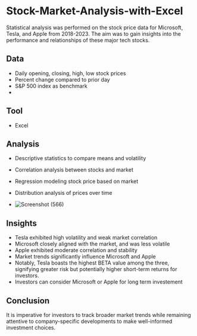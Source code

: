 # Stock-Market-Analysis-with-Excel

Statistical analysis was performed on the stock price data for Microsoft, Tesla, and Apple from 2018-2023. The aim was to gain insights into the performance and relationships of these major tech stocks.

## Data
- Daily opening, closing, high, low stock prices
- Percent change compared to prior day
- S&P 500 index as benchmark
- 
## Tool
- Excel

## Analysis
- Descriptive statistics to compare means and volatility
- Correlation analysis between stocks and market
- Regression modeling stock price based on market
- Distribution analysis of prices over time

- ![Screenshot (566)](https://github.com/May-code-source/Stock-Market-Analysis-with-Excel/assets/115402970/5323bdd7-41a0-4017-9ce1-94fa86e66f4d)


## Insights
- Tesla exhibited high volatility and weak market correlation
- Microsoft closely aligned with the market, and was less volatile
- Apple exhibited moderate correlation and stability
- Market trends significantly influence Microsoft and Apple
- Notably, Tesla boasts the highest BETA value among the three, signifying greater risk but potentially higher short-term returns for investors.
- Investors can consider Microsoft or Apple for long term investement 

## Conclusion 
It is imperative for investors to track broader market trends while remaining attentive to company-specific developments to make well-informed investment choices.

